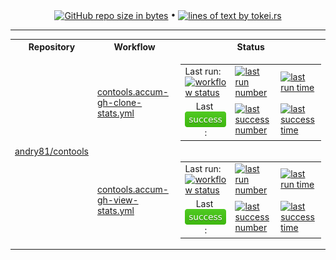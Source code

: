 <!-- collected statistic data repository metrics -->

<p align="center">
  <a href="#"><img src="https://img.shields.io/github/repo-size/andry81-stats/contools--gh-stats?logo=github" valign="middle" alt="GitHub repo size in bytes" /></a>
• <a href="https://github.com/XAMPPRocky/tokei"><img src="https://tokei.rs/b1/github/andry81-stats/contools--gh-stats?category=lines" valign="middle" alt="lines of text by tokei.rs" /></a>
</p>

<hr />

<!-- workflow actions -->

<table align="center">
  <tr>
    <th>Repository</th>
    <th>Workflow</th>
    <th>Status</th>
  </tr>
  <tr>
    <td rowspan="2"><a href="https://github.com/andry81/contools">andry81/contools</a></td>
    <td><a href="https://github.com/andry81/actions/tree/HEAD/.github/workflows/contools.accum-gh-clone-stats.yml">contools.accum-gh-clone-stats.yml</a></td>
    <td>
      <table align="center">
        <tr>
          <td>
            Last&nbsp;run:
            <a href="https://github.com/andry81/actions/actions/workflows/contools.accum-gh-clone-stats.yml">
              <img src="https://img.shields.io/github/actions/workflow/status/andry81/actions/contools.accum-gh-clone-stats.yml?logo=github&label=workflow" valign="middle" alt="workflow status" />
            </a>
          </td>
          <td>
            <a href="#"><img src="https://img.shields.io/badge/dynamic/json?url=https%3A%2F%2Fapi.github.com%2Frepos%2Fandry81%2Factions%2Factions%2Fworkflows%2Fcontools.accum-gh-clone-stats.yml%2Fruns%3Fper_page%3D1&query=%24.workflow_runs[0].run_number&prefix=%23&color=grey&label=" valign="middle" alt="last run number" /></a>
          </td>
          <td>
            <a href="#"><img src="https://img.shields.io/badge/dynamic/json?url=https%3A%2F%2Fapi.github.com%2Frepos%2Fandry81%2Factions%2Factions%2Fworkflows%2Fcontools.accum-gh-clone-stats.yml%2Fruns%3Fper_page%3D1&query=%24.workflow_runs[0].run_started_at&label=" valign="middle" alt="last run time" /></a>
          </td>
        </tr>
        <tr>
          <td align="center">
            Last&nbsp;<a href="#"><img src="https://github.com/andry81-cache/gh-content-static-cache/raw/master/common/badges/static/success.svg" valign="middle" alt="success" /></a>:
          </td>
          <td>
            <a href="#"><img src="https://img.shields.io/badge/dynamic/json?url=https%3A%2F%2Fapi.github.com%2Frepos%2Fandry81%2Factions%2Factions%2Fworkflows%2Fcontools.accum-gh-clone-stats.yml%2Fruns%3Fstatus%3Dsuccess%26per_page%3D1&query=%24.workflow_runs[0].run_number&prefix=%23&color=grey&label=" valign="middle" alt="last success number" /></a>
          </td>
          <td>
            <a href="#"><img src="https://img.shields.io/badge/dynamic/json?url=https%3A%2F%2Fapi.github.com%2Frepos%2Fandry81%2Factions%2Factions%2Fworkflows%2Fcontools.accum-gh-clone-stats.yml%2Fruns%3Fstatus%3Dsuccess%26per_page%3D1&query=%24.workflow_runs[0].run_started_at&label=" valign="middle" alt="last success time" /></a>
          </td>
        </tr>
      </table>
    </td>
  </tr>
  <tr>
    <td><a href="https://github.com/andry81/actions/tree/HEAD/.github/workflows/contools.accum-gh-view-stats.yml">contools.accum-gh-view-stats.yml</a></td>
    <td>
      <table align="center">
        <tr>
          <td>
            Last&nbsp;run:
            <a href="https://github.com/andry81/actions/actions/workflows/contools.accum-gh-view-stats.yml">
              <img src="https://img.shields.io/github/actions/workflow/status/andry81/actions/contools.accum-gh-view-stats.yml?logo=github&label=workflow" valign="middle" alt="workflow status" />
            </a>
          </td>
          <td>
            <a href="#"><img src="https://img.shields.io/badge/dynamic/json?url=https%3A%2F%2Fapi.github.com%2Frepos%2Fandry81%2Factions%2Factions%2Fworkflows%2Fcontools.accum-gh-view-stats.yml%2Fruns%3Fper_page%3D1&query=%24.workflow_runs[0].run_number&prefix=%23&color=grey&label=" valign="middle" alt="last run number" /></a>
          </td>
          <td>
            <a href="#"><img src="https://img.shields.io/badge/dynamic/json?url=https%3A%2F%2Fapi.github.com%2Frepos%2Fandry81%2Factions%2Factions%2Fworkflows%2Fcontools.accum-gh-view-stats.yml%2Fruns%3Fper_page%3D1&query=%24.workflow_runs[0].run_started_at&label=" valign="middle" alt="last run time" /></a>
          </td>
        </tr>
        <tr>
          <td align="center">
            Last&nbsp;<a href="#"><img src="https://github.com/andry81-cache/gh-content-static-cache/raw/master/common/badges/static/success.svg" valign="middle" alt="success" /></a>:
          </td>
          <td>
            <a href="#"><img src="https://img.shields.io/badge/dynamic/json?url=https%3A%2F%2Fapi.github.com%2Frepos%2Fandry81%2Factions%2Factions%2Fworkflows%2Fcontools.accum-gh-view-stats.yml%2Fruns%3Fstatus%3Dsuccess%26per_page%3D1&query=%24.workflow_runs[0].run_number&prefix=%23&color=grey&label=" valign="middle" alt="last success number" /></a>
          </td>
          <td>
            <a href="#"><img src="https://img.shields.io/badge/dynamic/json?url=https%3A%2F%2Fapi.github.com%2Frepos%2Fandry81%2Factions%2Factions%2Fworkflows%2Fcontools.accum-gh-view-stats.yml%2Fruns%3Fstatus%3Dsuccess%26per_page%3D1&query=%24.workflow_runs[0].run_started_at&label=" valign="middle" alt="last success time" /></a>
          </td>
        </tr>
      </table>
    </td>
  </tr>
</table>
